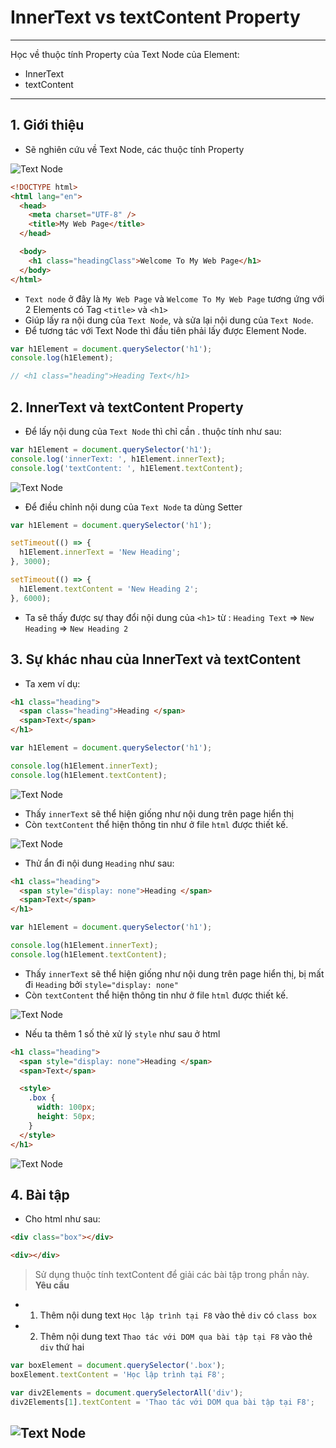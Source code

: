 # InnerText vs textContent Property

---

Học về thuộc tính Property của Text Node của Element:

- InnerText
- textContent

---

## 1. Giới thiệu

- Sẽ nghiên cứu về Text Node, các thuộc tính Property

![Text Node](./images/001.png 'Text Node')

```html
<!DOCTYPE html>
<html lang="en">
  <head>
    <meta charset="UTF-8" />
    <title>My Web Page</title>
  </head>

  <body>
    <h1 class="headingClass">Welcome To My Web Page</h1>
  </body>
</html>
```

- `Text node` ở đây là `My Web Page` và `Welcome To My Web Page` tương ứng với 2 Elements có Tag `<title>` và `<h1>`
- Giúp lấy ra nội dung của `Text Node`, và sửa lại nội dung của `Text Node`.
- Để tương tác với Text Node thì đầu tiên phải lấy được Element Node.

```js
var h1Element = document.querySelector('h1');
console.log(h1Element);

// <h1 class="heading">Heading Text</h1>
```

## 2. InnerText và textContent Property

- Để lấy nội dung của `Text Node` thì chỉ cần . thuộc tính như sau:

```js
var h1Element = document.querySelector('h1');
console.log('innerText: ', h1Element.innerText);
console.log('textContent: ', h1Element.textContent);
```

![Text Node](./images/002.png 'Text Node')

- Để điều chỉnh nội dung của `Text Node` ta dùng Setter

```js
var h1Element = document.querySelector('h1');

setTimeout(() => {
  h1Element.innerText = 'New Heading';
}, 3000);

setTimeout(() => {
  h1Element.textContent = 'New Heading 2';
}, 6000);
```

- Ta sẽ thấy được sự thay đổi nội dung của `<h1>` từ : `Heading Text` => `New Heading` => `New Heading 2`

## 3. Sự khác nhau của InnerText và textContent

- Ta xem ví dụ:

```html
<h1 class="heading">
  <span class="heading">Heading </span>
  <span>Text</span>
</h1>
```

```js
var h1Element = document.querySelector('h1');

console.log(h1Element.innerText);
console.log(h1Element.textContent);
```

![Text Node](./images/003.png 'Text Node')

- Thấy `innerText` sẽ thể hiện giống như nội dung trên page hiển thị
- Còn `textContent` thể hiện thông tin như ở file `html` được thiết kế.

![Text Node](./images/004.png 'Text Node')

- Thử ẩn đi nội dung `Heading` như sau:

```html
<h1 class="heading">
  <span style="display: none">Heading </span>
  <span>Text</span>
</h1>
```

```js
var h1Element = document.querySelector('h1');

console.log(h1Element.innerText);
console.log(h1Element.textContent);
```

- Thấy `innerText` sẽ thể hiện giống như nội dung trên page hiển thị, bị mất đi `Heading` bởi `style="display: none"`
- Còn `textContent` thể hiện thông tin như ở file `html` được thiết kế.

![Text Node](./images/005.png 'Text Node')

- Nếu ta thêm 1 số thẻ xử lý `style` như sau ở html

```html
<h1 class="heading">
  <span style="display: none">Heading </span>
  <span>Text</span>

  <style>
    .box {
      width: 100px;
      height: 50px;
    }
  </style>
</h1>
```

![Text Node](./images/006.png 'Text Node')

## 4. Bài tập

- Cho html như sau:

```html
<div class="box"></div>

<div></div>
```

> Sử dụng thuộc tính textContent để giải các bài tập trong phần này.
> **Yêu cầu**

- 1. Thêm nội dung text `Học lập trình tại F8` vào thẻ `div` có `class box`
- 2. Thêm nội dung text `Thao tác với DOM qua bài tập tại F8` vào thẻ `div` thứ hai

```js
var boxElement = document.querySelector('.box');
boxElement.textContent = 'Học lập trình tại F8';

var div2Elements = document.querySelectorAll('div');
div2Elements[1].textContent = 'Thao tác với DOM qua bài tập tại F8';
```

## ![Text Node](./images/007.png 'Text Node')
